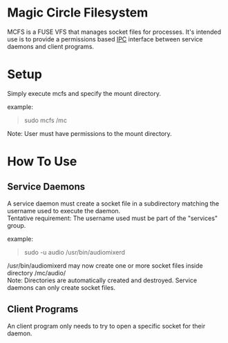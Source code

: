 # Magic Circle Filesystem
MCFS is a FUSE VFS that manages socket files for processes.  It's intended use is to provide a permissions based [IPC](https://en.wikipedia.org/wiki/Inter-process_communication) interface between service daemons and client programs.

# Setup
Simply execute mcfs and specify the mount directory.

example:
> sudo mcfs /mc

Note: User must have permissions to the mount directory.

# How To Use
## Service Daemons
A service daemon must create a socket file in a subdirectory matching the username used to execute the daemon.
<br>Tentative requirement: The username used must be part of the "services" group.

example:
> sudo -u audio /usr/bin/audiomixerd

/usr/bin/audiomixerd may now create one or more socket files inside directory /mc/audio/
<br>Note: Directories are automatically created and destroyed.  Service daemons can only create socket files.

## Client Programs
An client program only needs to try to open a specific socket for their daemon.
